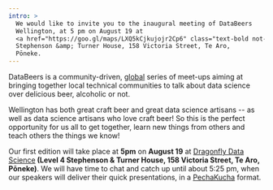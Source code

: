 ```yaml
---
intro: >
  We would like to invite you to the inaugural meeting of DataBeers
  Wellington, at 5 pm on August 19 at 
  <a href="https://goo.gl/maps/LXQ5kCjkujojr2Cp6" class="text-bold not-italic">Dragonfly Data Science</a>, Level 4
  Stephenson &amp; Turner House, 158 Victoria Street, Te Aro,
  Pōneke.
---
```


DataBeers is a community-driven,
[global](https://twitter.com/search?f=users&vertical=default&q=databeers)
series of meet-ups aiming at bringing together local technical
communities to talk about data science over delicious beer,
alcoholic or not.

Wellington has both great craft beer and great data science
artisans -- as well as data science artisans who love craft beer!
So this is the perfect opportunity for us all to get together,
learn new things from others and teach others the things we know!

Our first edition will take place at <b>5pm</b> on <b>August 19</b> at
[Dragonfly Data Science](https://goo.gl/maps/LXQ5kCjkujojr2Cp6)<b>
(Level 4 Stephenson &amp; Turner House, 158 Victoria Street, Te Aro,
Pōneke)</b>. We will have time to chat and catch up until about
5:25 pm, when our speakers will deliver their quick presentations, in a
[PechaKucha](https://en.wikipedia.org/wiki/PechaKucha) format.
